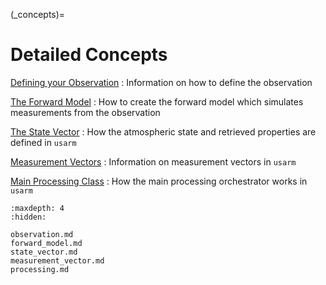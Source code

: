 
(_concepts)=
# Detailed Concepts

[Defining your Observation](users_guide/observation.md)
: Information on how to define the observation

[The Forward Model](users_guide/forward_model.md)
: How to create the forward model which simulates measurements from the observation

[The State Vector](users_guide/state_vector.md)
: How the atmospheric state and retrieved properties are defined in `usarm`

[Measurement Vectors](users_guide/measurement_vector.md)
: Information on measurement vectors in `usarm`

[Main Processing Class](users_guide/processing.md)
: How the main processing orchestrator works in `usarm`

```{toctree}
:maxdepth: 4
:hidden:

observation.md
forward_model.md
state_vector.md
measurement_vector.md
processing.md

```
